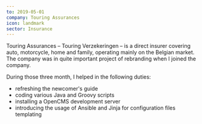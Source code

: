 ```yaml
---
to: 2019-05-01
company: Touring Assurances
icon: landmark
sector: Insurance
---
```

Touring Assurances – Touring Verzekeringen – is a direct insurer covering auto, motorcycle, home and family, operating mainly on the Belgian market.  
The company was in quite important project of rebranding when I joined the company.  

During those three month, I helped in the following duties:
- refreshing the newcomer's guide
- coding various Java and Groovy scripts
- installing a OpenCMS development server
- introducing the usage of Ansible and Jinja for configuration files templating